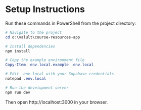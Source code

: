 # Setup Instructions

Run these commands in PowerShell from the project directory:

```powershell
# Navigate to the project
cd o:\valult\course-resources-app

# Install dependencies
npm install

# Copy the example environment file
Copy-Item .env.local.example .env.local

# Edit .env.local with your Supabase credentials
notepad .env.local

# Run the development server
npm run dev
```

Then open http://localhost:3000 in your browser.
